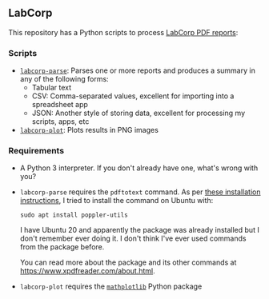 ## LabCorp
This repository has a Python scripts to process [LabCorp PDF reports](https://patient.labcorp.com/portal/dashboard):

### Scripts
- [`labcorp-parse`](labcorp-parse.md): Parses one or more reports and produces a summary in any of the following forms:
    - Tabular text
    - CSV: Comma-separated values, excellent for importing into a spreadsheet app
    - JSON: Another style of storing data, excellent for processing my scripts, apps, etc
- [`labcorp-plot`](labcorp-plot.md): Plots results in PNG images

### Requirements
- A Python 3 interpreter.  If you don't already have one, what's wrong with you?
- `labcorp-parse` requires the `pdftotext` command.  As per [these installation instructions](https://www.linuxuprising.com/2019/05/how-to-convert-pdf-to-text-on-linux-gui.html#:~:text=Convert%20PDF%20to%20text%20with%20pdftotext%20(command%20line)), I tried to install the command on Ubuntu with:
    ```
    sudo apt install poppler-utils
    ```
    I have Ubuntu 20 and apparently the package was already installed but I don't remember ever doing it.  I don't think I've ever used commands from the package before.
  
    You can read more about the package and its other commands at https://www.xpdfreader.com/about.html.
- `labcorp-plot` requires the [`mathplotlib`](https://matplotlib.org/stable/index.html) Python package